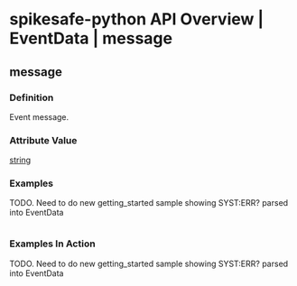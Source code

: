# spikesafe-python API Overview | EventData | message

## message

### Definition
Event message.

### Attribute Value
[string](https://docs.python.org/3/library/string.html)  

### Examples
TODO. Need to do new getting_started sample showing SYST:ERR? parsed into EventData
```
```

### Examples In Action
TODO. Need to do new getting_started sample showing SYST:ERR? parsed into EventData